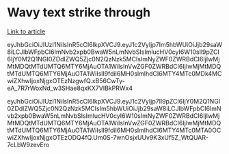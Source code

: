 # Wavy text strike through
[Link to article](https://www.tjvantoll.com/2013/09/12/building-custom-text-strikethroughs-with-css/)

eyJhbGciOiJIUzI1NiIsInR5cCI6IkpXVCJ9.eyJ1c2VyIjp7Im5hbWUiOiJjb29saW8iLCJlbWFpbCI6ImNvb2xpb0BwaW5nLmNvbSIsImlucHV0cyI6W10sIl9pZCI6IjY0M2Q1NGI0ZDdlZWQ5Zjc0N2QzNzk5MCIsImNyZWF0ZWRBdCI6IjIwMjMtMDQtMTdUMTQ6MTY6MjAuOTA1WiIsInVwZGF0ZWRBdCI6IjIwMjMtMDQtMTdUMTQ6MTY6MjAuOTA1WiIsIl9fdiI6MH0sImlhdCI6MTY4MTc0MDk4MCwiZXhwIjoxNjgxOTEzNzgwfQ.xB56CwTy-eA_7R7rWoxNd_w3SHae8qxKX7VIBkPRWx4


eyJhbGciOiJIUzI1NiIsInR5cCI6IkpXVCJ9.eyJ1c2VyIjp7Il9pZCI6IjY0M2Q1NGI0ZDdlZWQ5Zjc0N2QzNzk5MCIsIm5hbWUiOiJjb29saW8iLCJlbWFpbCI6ImNvb2xpb0BwaW5nLmNvbSIsImlucHV0cyI6W10sImNyZWF0ZWRBdCI6IjIwMjMtMDQtMTdUMTQ6MTY6MjAuOTA1WiIsInVwZGF0ZWRBdCI6IjIwMjMtMDQtMTdUMTQ6MTY6MjAuOTA1WiIsIl9fdiI6MH0sImlhdCI6MTY4MTc0MTA0OCwiZXhwIjoxNjgxOTEzODQ4fQ.Um0S-7wnOsjxUUv9K3xUf5Z_WtQUAR-7cLbW9zevEro

